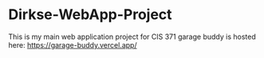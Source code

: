 # Dirkse-WebApp-Project
This is my main web application project for CIS 371
garage buddy is hosted here:
https://garage-buddy.vercel.app/